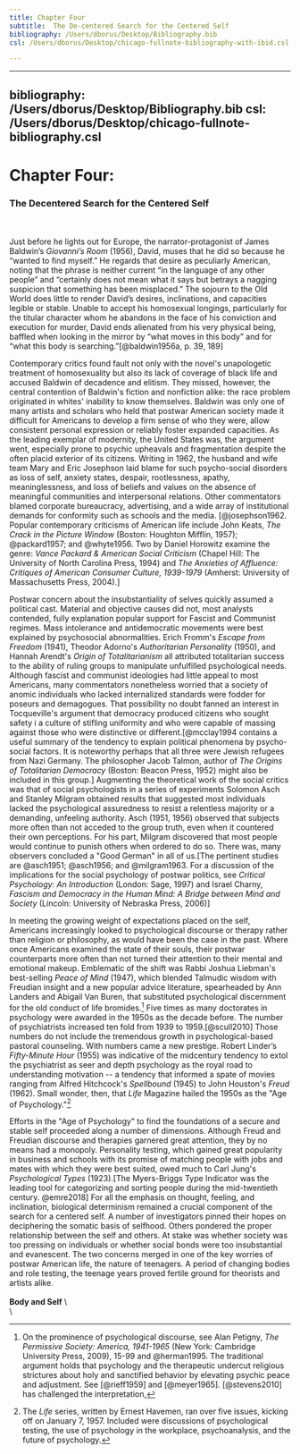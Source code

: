 ```yaml
---
title: Chapter Four
subtitle:  The De-centered Search for the Centered Self
bibliography: /Users/dborus/Desktop/Bibliography.bib
csl: /Users/dborus/Desktop/chicago-fullnote-bibliography-with-ibid.csl

---
```




---
bibliography: /Users/dborus/Desktop/Bibliography.bib
csl: /Users/dborus/Desktop/chicago-fullnote-bibliography.csl
---

#  Chapter Four:

### The Decentered Search for the Centered Self
\
\
Just before he lights out for Europe, the narrator-protagonist of James Baldwin’s *Giovanni’s Room* (1956), David, muses that he did so because he “wanted to find myself.” He regards that desire as peculiarly American, noting that the phrase is neither current “in the language of any other people” and “certainly does not mean what it says but betrays a nagging suspicion that something has been misplaced.” The sojourn to the Old World does little to render David’s desires, inclinations, and capacities legible or stable. Unable to accept his homosexual longings, particularly for the titular character whom he abandons in the face of his conviction and execution for murder, David ends alienated from his very physical being, baffled when looking in the mirror by “what moves in this body” and for “what this body is searching.”[@baldwin1956a, p. 39, 189]

Contemporary critics found fault not only with the novel's unapologetic treatment of homosexuality but also its lack of coverage of black life and accused Baldwin of decadence and elitism. They missed, however, the central contention of Baldwin's fiction and nonfiction alike: the race problem originated in whites' inability to know themselves. Baldwin was only one of many artists and scholars who held that postwar American society made it difficult for Americans to develop a firm sense of who they were, allow consistent personal expression or reliably foster expanded capacities. As the leading exemplar of modernity, the United States was, the argument went, especially prone to psychic upheavals and fragmentation despite the often placid exterior of its citizens. Writing in 1962, the husband and wife team Mary and Eric Josephson laid blame for such psycho-social disorders as loss of self, anxiety states, despair, rootlessness, apathy, meaninglessness, and loss of beliefs and values on the absence of meaningful communities and interpersonal relations. Other commentators blamed corporate bureaucracy, advertising, and a wide array of institutional demands for conformity such as schools and the media. [@josephson1962. Popular contemporary criticisms of American life include John Keats, *The Crack in the Picture Window* (Boston: Houghton Mifflin, 1957); @packard1957; and @whyte1956. Two by Daniel Horowitz examine the genre: *Vance Packard & American Social Criticism* (Chapel Hill: The University of North Carolina Press, 1994) and *The Anxieties of Affluence: Critiques of American Consumer Culture, 1939-1979* (Amherst: University of Massachusetts Press, 2004).]

Postwar concern about the insubstantiality of selves quickly assumed a political cast. Material and objective causes did not, most analysts contended, fully explanation popular support for Fascist and Communist regimes.  Mass intolerance and antidemocratic movements were best explained by psychosocial abnormalities. Erich Fromm's *Escape from Freedom* (1941), Theodor Adorno's *Authoritarian Personality* (1950), and Hannah Arendt's *Origin of Totalitarianism* all attributed totalitarian success to the ability of ruling groups to manipulate unfulfilled psychological needs. Although fascist and communist ideologies had little appeal to most Americans, many commentators nonetheless worried that a society of anomic individuals who lacked internalized standards were fodder for poseurs and demagogues. That possibility no doubt fanned an interest in Tocqueville's argument that democracy produced citizens who sought safety i a culture of stifling uniformity and who were capable of massing against those who were distinctive or different.[@mcclay1994 contains a useful summary of the tendency to explain political phenomena by psycho-social factors. It is noteworthy perhaps that all three were Jewish refugees from Nazi Germany. The philosopher Jacob Talmon, author of *The Origins of Totalitarian Democracy* (Boston: Beacon Press, 1952) might also be included in this group.] Augmenting the theoretical work of the social critics was that of social psychologists in a series of experiments Solomon Asch and Stanley Milgram obtained results that suggested most individuals lacked the psychological assuredness to resist a relentless majority or a demanding, unfeeling authority. Asch (1951, 1956) observed that subjects more often than not acceded to the group truth, even when it countered their own perceptions. For his part, Milgram discovered that most people would continue to punish others when ordered to do so. There was, many observers concluded a "Good German" in all of us.[The pertinent studies are @asch1951; @asch1956; and @milgram1963. For a discussion of the implications for the social psychology of postwar politics, see *Critical Psychology: An Introduction* (London: Sage, 1997) and Israel Charny, *Fascism and Democracy in the Human Mind: A Bridge between Mind and Society* (Lincoln: University of Nebraska Press, 2006)]

In meeting the growing weight of expectations placed on the self, Americans increasingly looked to psychological discourse or therapy rather than religion or philosophy, as would have been the case in the past. Where once Americans examined the state of their souls, their postwar counterparts more often than not turned their attention to their mental and emotional makeup. Emblematic of the shift was Rabbi Joshua Liebman's best-selling *Peace of Mind* (1947), which blended Talmudic wisdom with Freudian insight and a new popular advice literature, spearheaded by Ann Landers and Abigail Van Buren, that substituted psychological discernment for the old conduct of life bromides.[^5] Five times as many doctorates in psychology were awarded in the 1950s as the decade before. The number of psychiatrists increased ten fold from 1939 to 1959.[@scull2010]  Those numbers do not include the tremendous growth in psychological-based pastoral counseling. With numbers came a new prestige. Robert Linder’s *Fifty-Minute Hour* (1955) was indicative of the midcentury tendency to extol the psychiatrist as seer and depth psychology as the royal road to understanding motivation -- a tendency that informed a spate of movies ranging from Alfred Hitchcock's *Spellbound* (1945) to John Houston's *Freud* (1962). Small wonder, then, that *Life* Magazine hailed the 1950s as the "Age of Psychology."[^7]

Efforts in the "Age of Psychology" to find the foundations of a secure and stable self proceeded along a number of dimensions. Although Freud and Freudian discourse and therapies garnered great attention, they by no means had a monopoly. Personality testing, which gained great popularity in business and schools with its promise of matching people with jobs and mates with which they were best suited, owed much to Carl Jung's *Psychological Types* (1923).[The Myers-Briggs Type Indicator was the leading tool for categorizing and sorting people during the mid-twentieth century. @emre2018] For all the emphasis on thought, feeling, and inclination, biological determinism remained a crucial component of the search for a centered self. A number of investigators pinned their hopes on deciphering the somatic basis of selfhood. Others pondered the proper relationship between the self and others. At stake was whether society was too pressing on individuals or whether social bonds were too insubstantial and evanescent. The two concerns merged in one of the key worries of postwar American life, the nature of teenagers. A period of changing bodies and role testing, the teenage years proved fertile ground for theorists and artists alike.
\
\
**Body and Self**
\  
\  




[^5]: On the prominence of psychological discourse, see Alan Petigny, _The Permissive Society: America, 1941-1965_ (New York: Cambridge University Press, 2009), 15-99 and @herman1995. The traditional argument holds that psychology and the therapeutic undercut religious strictures about holy and sanctified behavior by elevating psychic peace and adjustment. See [@rieff1959] and [@meyer1965]. [@stevens2010] has challenged the interpretation,

[^7]: The *Life* series, written by Ernest Havemen, ran over five issues, kicking off on January 7, 1957. Included were discussions of psychological testing, the use of psychology in the workplace, psychoanalysis, and the future of psychology.
